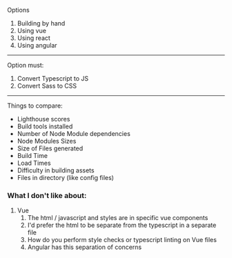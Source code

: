 Options
1. Building by hand
2. Using vue
3. Using react
4. Using angular

---

Option must:
1. Convert Typescript to JS
2. Convert Sass to CSS

----

Things to compare:
* Lighthouse scores
* Build tools installed 
* Number of Node Module dependencies
* Node Modules Sizes
* Size of Files generated
* Build Time
* Load Times
* Difficulty in building assets
* Files in directory (like config files)


### What I don't like about:
1. Vue
   1. The html / javascript and styles are in specific vue components
   1. I'd prefer the html to be separate from the typescript in a separate file
   1. How do you perform style checks or typescript linting on Vue files
   2. Angular has this separation of concerns
